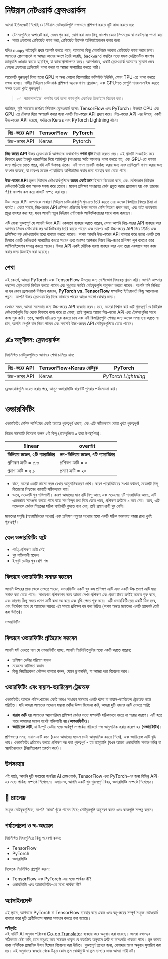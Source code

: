 <!--
CO_OP_TRANSLATOR_METADATA:
{
  "original_hash": "b5466bcedc3c75aa35476270362f626a",
  "translation_date": "2025-05-20T01:54:01+00:00",
  "source_file": "15-rag-and-vector-databases/data/frameworks.md",
  "language_code": "bn"
}
-->
# নিউরাল নেটওয়ার্ক ফ্রেমওয়ার্কস

আমরা ইতিমধ্যেই শিখেছি যে নিউরাল নেটওয়ার্কগুলি দক্ষভাবে প্রশিক্ষণ করতে দুটি কাজ করতে হয়:

* টেনসরগুলিতে অপারেট করা, যেমন গুন করা, যোগ করা এবং কিছু ফাংশন যেমন সিগময়েড বা সফটম্যাক্স গণনা করা
* সমস্ত প্রকাশের গ্রেডিয়েন্ট গণনা করা, গ্রেডিয়েন্ট ডিসেন্ট অপ্টিমাইজেশন করার জন্য

যদিও `numpy` লাইব্রেরি প্রথম অংশটি করতে পারে, আমাদের কিছু মেকানিজম দরকার গ্রেডিয়েন্ট গণনা করার জন্য। আমাদের ফ্রেমওয়ার্কে যা আমরা আগের অংশে তৈরি করেছি, `backward` পদ্ধতির মধ্যে সমস্ত ডেরিভেটিভ ফাংশন ম্যানুয়ালি প্রোগ্রাম করতে হয়েছিল, যা ব্যাকপ্রোপাগেশন করে। আদর্শভাবে, একটি ফ্রেমওয়ার্ক আমাদের সুযোগ দেবে *কোনো প্রকাশের* গ্রেডিয়েন্ট গণনা করার যা আমরা সংজ্ঞায়িত করতে পারি।

আরেকটি গুরুত্বপূর্ণ বিষয় হলো GPU বা অন্য কোনো বিশেষায়িত কম্পিউট ইউনিট, যেমন TPU-তে গণনা করতে সক্ষম হওয়া। গভীর নিউরাল নেটওয়ার্ক প্রশিক্ষণ *অনেক* গণনা প্রয়োজন, এবং GPU-তে সেগুলি প্যারালালাইজ করতে সক্ষম হওয়া খুবই গুরুত্বপূর্ণ।

> ✅ 'প্যারালালাইজ' শব্দটির অর্থ হলো গণনাগুলি একাধিক ডিভাইসে বিতরণ করা।

বর্তমানে, দুটি সবচেয়ে জনপ্রিয় নিউরাল ফ্রেমওয়ার্ক হলো: TensorFlow এবং PyTorch। উভয়ই CPU এবং GPU-তে টেনসর দিয়ে অপারেট করার জন্য একটি নিম্ন-স্তরের API প্রদান করে। নিম্ন-স্তরের API-এর উপরে, একটি উচ্চ-স্তরের API রয়েছে, যথাক্রমে Keras এবং PyTorch Lightning নামে।

নিম্ন-স্তরের API | TensorFlow| PyTorch
--------------|-------------------------------------|--------------------------------
উচ্চ-স্তরের API| Keras| Pytorch

**নিম্ন-স্তরের API** উভয় ফ্রেমওয়ার্কে আপনাকে তথাকথিত **গণনা গ্রাফ** তৈরি করতে দেয়। এই গ্রাফটি সংজ্ঞায়িত করে কিভাবে প্রদত্ত ইনপুট প্যারামিটার দিয়ে আউটপুট (সাধারণত ক্ষতি ফাংশন) গণনা করতে হয়, এবং GPU-তে গণনার জন্য পাঠানো যেতে পারে, যদি এটি উপলব্ধ থাকে। এই গণনা গ্রাফটি পার্থক্য করার জন্য এবং গ্রেডিয়েন্ট গণনা করার জন্য ফাংশন রয়েছে, যা তারপর মডেল প্যারামিটার অপ্টিমাইজ করার জন্য ব্যবহার করা যেতে পারে।

**উচ্চ-স্তরের API** মূলত নিউরাল নেটওয়ার্কগুলিকে **স্তরের একটি ক্রম** হিসাবে বিবেচনা করে, এবং বেশিরভাগ নিউরাল নেটওয়ার্ক তৈরি করা অনেক সহজ করে তোলে। মডেল প্রশিক্ষণ সাধারণত ডেটা প্রস্তুত করার প্রয়োজন হয় এবং তারপর `fit` ফাংশন কল করে কাজটি সম্পন্ন করা হয়।

উচ্চ-স্তরের API আপনাকে সাধারণ নিউরাল নেটওয়ার্কগুলি খুব দ্রুত তৈরি করতে দেয় অনেক বিস্তারিত বিষয়ে চিন্তা না করেই। একই সময়ে, নিম্ন-স্তরের API প্রশিক্ষণ প্রক্রিয়ার উপর অনেক বেশি নিয়ন্ত্রণ প্রদান করে, এবং তাই গবেষণায় প্রচুর ব্যবহার করা হয়, যখন আপনি নতুন নিউরাল নেটওয়ার্ক আর্কিটেকচারের সাথে কাজ করছেন।

এটি বোঝা গুরুত্বপূর্ণ যে আপনি উভয় API একসাথে ব্যবহার করতে পারেন, যেমন আপনি নিম্ন-স্তরের API ব্যবহার করে আপনার নিজস্ব নেটওয়ার্ক স্তর আর্কিটেকচার তৈরি করতে পারেন এবং তারপর এটি উচ্চ-স্তরের API দিয়ে নির্মিত এবং প্রশিক্ষিত বড় নেটওয়ার্কের মধ্যে ব্যবহার করতে পারেন। অথবা আপনি উচ্চ-স্তরের API ব্যবহার করে স্তরের একটি ক্রম হিসাবে একটি নেটওয়ার্ক সংজ্ঞায়িত করতে পারেন এবং তারপর আপনার নিজস্ব নিম্ন-স্তরের প্রশিক্ষণ লুপ ব্যবহার করে অপ্টিমাইজেশন সম্পন্ন করতে পারেন। উভয় API একই মৌলিক ধারণা ব্যবহার করে এবং তারা একসাথে ভাল কাজ করার জন্য ডিজাইন করা হয়েছে।

## শেখা

এই কোর্সে, আমরা PyTorch এবং TensorFlow উভয়ের জন্য বেশিরভাগ বিষয়বস্তু প্রদান করি। আপনি আপনার পছন্দের ফ্রেমওয়ার্ক নির্বাচন করতে পারেন এবং শুধুমাত্র সংশ্লিষ্ট নোটবুকগুলি অনুসরণ করতে পারেন। আপনি যদি নিশ্চিত না হন কোন ফ্রেমওয়ার্ক নির্বাচন করবেন, **PyTorch vs. TensorFlow** সম্পর্কিত ইন্টারনেটে কিছু আলোচনা পড়ুন। আপনি উভয় ফ্রেমওয়ার্কের দিকে তাকাতে পারেন আরও ভালো বোঝার জন্য।

যেখানে সম্ভব, আমরা সরলতার জন্য উচ্চ-স্তরের API ব্যবহার করব। তবে, আমরা বিশ্বাস করি এটি গুরুত্বপূর্ণ যে নিউরাল নেটওয়ার্কগুলি নিচ থেকে কিভাবে কাজ করে তা বোঝা, তাই শুরুতে আমরা নিম্ন-স্তরের API এবং টেনসরগুলির সাথে কাজ শুরু করি। তবে, আপনি যদি দ্রুত শুরু করতে চান এবং এই বিস্তারিতগুলি শেখার জন্য অনেক সময় ব্যয় করতে না চান, আপনি সেগুলি বাদ দিতে পারেন এবং সরাসরি উচ্চ-স্তরের API নোটবুকগুলিতে যেতে পারেন।

## ✍️ অনুশীলন: ফ্রেমওয়ার্কস

নিম্নলিখিত নোটবুকগুলিতে আপনার শেখা চালিয়ে যান:

নিম্ন-স্তরের API | TensorFlow+Keras নোটবুক | PyTorch
--------------|-------------------------------------|--------------------------------
উচ্চ-স্তরের API| Keras | *PyTorch Lightning*

ফ্রেমওয়ার্কগুলি আয়ত্ত করার পরে, আসুন ওভারফিটিং ধারণাটি পুনরায় পর্যালোচনা করি।

# ওভারফিটিং

ওভারফিটিং মেশিন লার্নিংয়ের একটি অত্যন্ত গুরুত্বপূর্ণ ধারণা, এবং এটি সঠিকভাবে বোঝা খুবই গুরুত্বপূর্ণ!

নিচের সমস্যাটি বিবেচনা করুন ৫টি বিন্দু (গ্রাফগুলিতে `x` দ্বারা উপস্থাপিত):

!linear | overfit
-------------------------|--------------------------
**লিনিয়ার মডেল, ২টি প্যারামিটার** | **নন-লিনিয়ার মডেল, ৭টি প্যারামিটার**
প্রশিক্ষণ ত্রুটি = ৫.৩ | প্রশিক্ষণ ত্রুটি = ০
প্রমাণ ত্রুটি = ৫.১ | প্রমাণ ত্রুটি = ২০

* বামে, আমরা একটি ভালো সরল রেখার আনুমানিককরণ দেখি। কারণ প্যারামিটারের সংখ্যা যথাযথ, মডেলটি বিন্দু বিতরণের পিছনের ধারণাটি সঠিকভাবে পায়।
* ডানে, মডেলটি খুব শক্তিশালী। কারণ আমাদের মাত্র ৫টি বিন্দু আছে এবং মডেলের ৭টি প্যারামিটার আছে, এটি এমনভাবে সামঞ্জস্য করতে পারে যাতে সব বিন্দুর মধ্য দিয়ে যেতে পারে, প্রশিক্ষণ ত্রুটিকে ০ করে দেয়। তবে, এটি মডেলকে ডেটার পিছনের সঠিক প্যাটার্নটি বুঝতে বাধা দেয়, তাই প্রমাণ ত্রুটি খুব বেশি।

মডেলের সমৃদ্ধি (প্যারামিটারের সংখ্যা) এবং প্রশিক্ষণ নমুনার সংখ্যার মধ্যে একটি সঠিক ভারসাম্য বজায় রাখা খুবই গুরুত্বপূর্ণ।

## কেন ওভারফিটিং ঘটে

  * পর্যাপ্ত প্রশিক্ষণ ডেটা নেই
  * খুব শক্তিশালী মডেল
  * ইনপুট ডেটায় খুব বেশি শব্দ

## কিভাবে ওভারফিটিং সনাক্ত করবেন

আপনি উপরের গ্রাফ থেকে দেখতে পারেন, ওভারফিটিং একটি খুব কম প্রশিক্ষণ ত্রুটি এবং একটি উচ্চ প্রমাণ ত্রুটি দ্বারা সনাক্ত করা যেতে পারে। সাধারণত প্রশিক্ষণের সময় আমরা দেখব প্রশিক্ষণ এবং প্রমাণ উভয় ত্রুটিই কমতে শুরু করে, এবং তারপর কিছু সময়ে প্রমাণ ত্রুটি কমা বন্ধ করে এবং বৃদ্ধি পেতে শুরু করে। এটি ওভারফিটিংয়ের একটি চিহ্ন হবে, এবং নির্দেশক হবে যে আমাদের সম্ভবত এই সময়ে প্রশিক্ষণ বন্ধ করা উচিত (অথবা অন্তত মডেলের একটি স্ন্যাপশট তৈরি করা উচিত)।

ওভারফিটিং

## কিভাবে ওভারফিটিং প্রতিরোধ করবেন

আপনি যদি দেখতে পান যে ওভারফিটিং হচ্ছে, আপনি নিম্নলিখিতগুলির মধ্যে একটি করতে পারেন:

 * প্রশিক্ষণ ডেটার পরিমাণ বাড়ান
 * মডেলের জটিলতা কমান
 * কিছু নিয়মিতকরণ কৌশল ব্যবহার করুন, যেমন ড্রপআউট, যা আমরা পরে বিবেচনা করব।

## ওভারফিটিং এবং বায়াস-ভ্যারিয়েন্স ট্রেডঅফ

ওভারফিটিং আসলে পরিসংখ্যানের একটি আরও সাধারণ সমস্যার একটি ঘটনা যা বায়াস-ভ্যারিয়েন্স ট্রেডঅফ নামে পরিচিত। যদি আমরা আমাদের মডেলে সম্ভাব্য ত্রুটির উত্স বিবেচনা করি, আমরা দুটি ধরনের ত্রুটি দেখতে পারি:

* **বায়াস ত্রুটি** হয় আমাদের অ্যালগরিদম প্রশিক্ষণ ডেটার মধ্যে সম্পর্কটি সঠিকভাবে ধরতে না পারার কারণে। এটি হতে পারে আমাদের মডেল যথেষ্ট শক্তিশালী নয় (**আন্ডারফিটিং**)।
* **ভ্যারিয়েন্স ত্রুটি**, যা ইনপুট ডেটার মধ্যে অর্থপূর্ণ সম্পর্কের পরিবর্তে শব্দ আনুমানিক করার কারণে হয় (**ওভারফিটিং**)।

প্রশিক্ষণের সময়, বায়াস ত্রুটি কমে (যেমন আমাদের মডেল ডেটা আনুমানিক করতে শিখে), এবং ভ্যারিয়েন্স ত্রুটি বৃদ্ধি পায়। ওভারফিটিং প্রতিরোধ করতে প্রশিক্ষণ বন্ধ করা গুরুত্বপূর্ণ - হয় ম্যানুয়ালি (যখন আমরা ওভারফিটিং সনাক্ত করি) বা স্বয়ংক্রিয়ভাবে (নিয়মিতকরণ প্রবর্তন করে)।

## উপসংহার

এই পাঠে, আপনি দুটি সবচেয়ে জনপ্রিয় AI ফ্রেমওয়ার্ক, TensorFlow এবং PyTorch-এর জন্য বিভিন্ন API-এর মধ্যে পার্থক্য সম্পর্কে শিখেছেন। এছাড়াও, আপনি একটি খুব গুরুত্বপূর্ণ বিষয়, ওভারফিটিং সম্পর্কে শিখেছেন।

## 🚀 চ্যালেঞ্জ

সংযুক্ত নোটবুকগুলিতে, আপনি 'কাজ' খুঁজে পাবেন নিচে; নোটবুকগুলি অনুসরণ করুন এবং কাজগুলি সম্পন্ন করুন।

## পর্যালোচনা ও স্ব-অধ্যয়ন

নিম্নলিখিত বিষয়গুলিতে কিছু গবেষণা করুন:

- TensorFlow
- PyTorch
- ওভারফিটিং

নিজেকে নিম্নলিখিত প্রশ্নগুলি করুন:

- TensorFlow এবং PyTorch-এর মধ্যে পার্থক্য কী?
- ওভারফিটিং এবং আন্ডারফিটিং-এর মধ্যে পার্থক্য কী?

## অ্যাসাইনমেন্ট

এই ল্যাবে, আপনাকে PyTorch বা TensorFlow ব্যবহার করে একক এবং বহু-স্তরের সম্পূর্ণ সংযুক্ত নেটওয়ার্ক ব্যবহার করে দুটি শ্রেণীবিন্যাস সমস্যা সমাধান করতে বলা হয়েছে।

**অস্বীকৃতি**:  
এই নথিটি AI অনুবাদ পরিষেবা [Co-op Translator](https://github.com/Azure/co-op-translator) ব্যবহার করে অনুবাদ করা হয়েছে। আমরা যথাসম্ভব সঠিকতার চেষ্টা করি, তবে অনুগ্রহ করে সচেতন থাকুন যে স্বয়ংক্রিয় অনুবাদে ত্রুটি বা অসংগতি থাকতে পারে। মূল ভাষায় থাকা নথিটিকে প্রামাণিক উৎস হিসেবে বিবেচনা করা উচিত। গুরুত্বপূর্ণ তথ্যের জন্য, পেশাদার মানব অনুবাদ সুপারিশ করা হয়। এই অনুবাদের ব্যবহার থেকে উদ্ভূত কোন ভুল বোঝাবুঝি বা ভুল ব্যাখ্যার জন্য আমরা দায়ী নই।